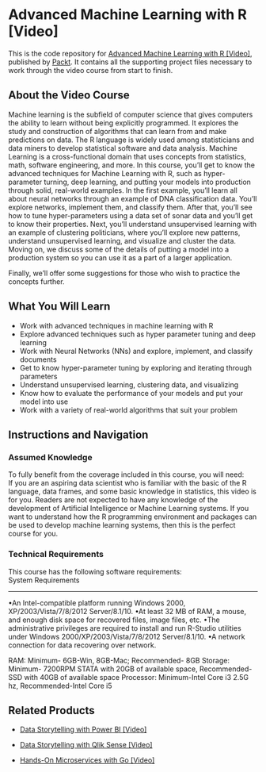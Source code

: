 # Advanced Machine Learning with R [Video]
This is the code repository for [Advanced Machine Learning with R [Video]](https://www.packtpub.com/big-data-and-business-intelligence/advanced-machine-learning-r-video?utm_source=github&utm_medium=repository&utm_campaign=9781788291491), published by [Packt](https://www.packtpub.com/?utm_source=github). It contains all the supporting project files necessary to work through the video course from start to finish.
## About the Video Course
Machine learning is the subfield of computer science that gives computers the ability to learn without being explicitly programmed. It explores the study and construction of algorithms that can learn from and make predictions on data. The R language is widely used among statisticians and data miners to develop statistical software and data analysis. Machine Learning is a cross-functional domain that uses concepts from statistics, math, software engineering, and more. 
In this course, you’ll get to know the advanced techniques for Machine Learning with R, such as hyper-parameter turning, deep learning, and putting your models into production through solid, real-world examples. In the first example, you’ll learn all about neural networks through an example of DNA classification data. You’ll explore networks, implement them, and classify them. 
After that, you’ll see how to tune hyper-parameters using a data set of sonar data and you’ll get to know their properties. Next, you’ll understand unsupervised learning with an example of clustering politicians, where you’ll explore new patterns, understand unsupervised learning, and visualize and cluster the data. Moving on, we discuss some of the details of putting a model into a production system so you can use it as a part of a larger application. 

Finally, we’ll offer some suggestions for those who wish to practice the concepts further.

<H2>What You Will Learn</H2>
<DIV class=book-info-will-learn-text>
<UL>
<LI>Work with advanced techniques in machine learning with R 
<LI>Explore advanced techniques such as hyper parameter tuning and deep learning 
<LI>Work with Neural Networks (NNs) and explore, implement, and classify documents 
<LI>Get to know hyper-parameter tuning by exploring and iterating through parameters 
<LI>Understand unsupervised learning, clustering data, and visualizing 
<LI>Know how to evaluate the performance of your models and put your model into use 
<LI>Work with a variety of real-world algorithms that suit your problem </LI></UL></DIV>

## Instructions and Navigation
### Assumed Knowledge
To fully benefit from the coverage included in this course, you will need:<br/>
If you are an aspiring data scientist who is familiar with the basic of the R language, data frames, and some basic knowledge in statistics, this video is for you. Readers are not expected to have any knowledge of the development of Artificial Intelligence or Machine Learning systems. If you want to understand how the R programming environment and packages can be used to develop machine learning systems, then this is the perfect course for you.
### Technical Requirements
This course has the following software requirements:<br/>
System Requirements	       
________________________________________
•An Intel-compatible platform running Windows 2000, XP/2003/Vista/7/8/2012 Server/8.1/10.
•At least 32 MB of RAM, a mouse, and enough disk space for recovered files, image files, etc.
•The administrative privileges are required to install and run R-Studio utilities under Windows 2000/XP/2003/Vista/7/8/2012 Server/8.1/10.
•A network connection for data recovering over network.


RAM: Minimum- 6GB-Win, 8GB-Mac; Recommended- 8GB
Storage: Minimum- 7200RPM STATA with 20GB of available space, Recommended-SSD with 40GB of available space
Processor: Minimum-Intel Core i3 2.5G hz, Recommended-Intel Core i5


## Related Products
* [Data Storytelling with Power BI [Video]](https://www.packtpub.com/big-data-and-business-intelligence/data-storytelling-power-bi-video?utm_source=github&utm_medium=repository&utm_campaign=9781789959475)

* [Data Storytelling with Qlik Sense [Video]](https://www.packtpub.com/big-data-and-business-intelligence/data-storytelling-qlik-sense-video?utm_source=github&utm_medium=repository&utm_campaign=9781789959123)

* [Hands-On Microservices with Go [Video]](https://www.packtpub.com/application-development/hands-microservices-go-video?utm_source=github&utm_medium=repository&utm_campaign=9781788993999)

